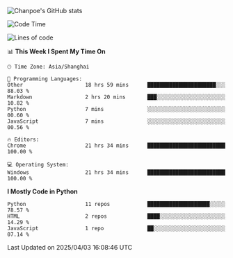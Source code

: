 ![Chanpoe's GitHub stats](https://github-readme-stats.vercel.app/api?username=Chanpoe&show_icons=true&count_private=true&theme=cobalt)

<!--START_SECTION:waka-->
![Code Time](http://img.shields.io/badge/Code%20Time-556%20hrs%2052%20mins-blue)

![Lines of code](https://img.shields.io/badge/From%20Hello%20World%20I%27ve%20Written-1.6%20million%20lines%20of%20code-blue)

📊 **This Week I Spent My Time On** 

```text
🕑︎ Time Zone: Asia/Shanghai

💬 Programming Languages: 
Other                    18 hrs 59 mins      ██████████████████████░░░   88.03 % 
Markdown                 2 hrs 20 mins       ███░░░░░░░░░░░░░░░░░░░░░░   10.82 % 
Python                   7 mins              ░░░░░░░░░░░░░░░░░░░░░░░░░   00.60 % 
JavaScript               7 mins              ░░░░░░░░░░░░░░░░░░░░░░░░░   00.56 % 

🔥 Editors: 
Chrome                   21 hrs 34 mins      █████████████████████████   100.00 % 

💻 Operating System: 
Windows                  21 hrs 34 mins      █████████████████████████   100.00 % 
```

**I Mostly Code in Python** 

```text
Python                   11 repos            ████████████████████░░░░░   78.57 % 
HTML                     2 repos             ████░░░░░░░░░░░░░░░░░░░░░   14.29 % 
JavaScript               1 repo              ██░░░░░░░░░░░░░░░░░░░░░░░   07.14 % 
```




 Last Updated on 2025/04/03 16:08:46 UTC
<!--END_SECTION:waka-->
